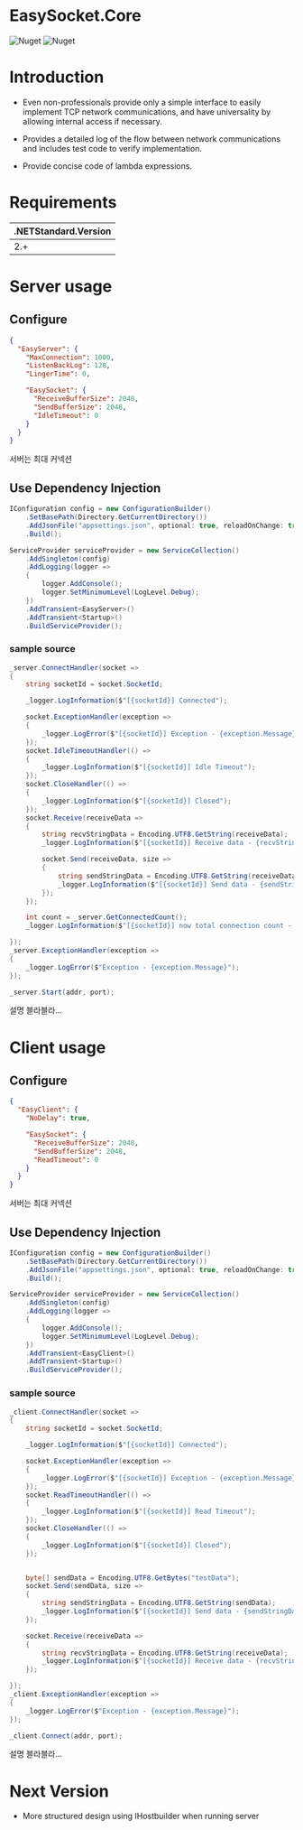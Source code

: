 ﻿# EasySocket.Core

![Nuget](https://img.shields.io/nuget/v/EasySocket.Core.svg) ![Nuget](https://img.shields.io/nuget/dt/EasySocket.Core.svg)

# Introduction

- Even non-professionals provide only a simple interface to easily implement TCP network communications, and have universality by allowing internal access if necessary.

- Provides a detailed log of the flow between network communications and includes test code to verify implementation.

- Provide concise code of lambda expressions.

# Requirements


| .NETStandard.Version |
|----------------------|
| 2.+                  |


# Server usage

## Configure

```json
{
  "EasyServer": {
    "MaxConnection": 1000,
    "ListenBackLog": 128,
    "LingerTime": 0,

    "EasySocket": {
      "ReceiveBufferSize": 2048,
      "SendBufferSize": 2048,
      "IdleTimeout": 0
    }
  }
}
```

서버는 최대 커넥션

## Use Dependency Injection
```cs
IConfiguration config = new ConfigurationBuilder()
    .SetBasePath(Directory.GetCurrentDirectory())
    .AddJsonFile("appsettings.json", optional: true, reloadOnChange: true)
    .Build();

ServiceProvider serviceProvider = new ServiceCollection()
    .AddSingleton(config)
    .AddLogging(logger =>
    {
        logger.AddConsole();
        logger.SetMinimumLevel(LogLevel.Debug);
    })
    .AddTransient<EasyServer>()
    .AddTransient<Startup>()
    .BuildServiceProvider();
```


### sample source
```cs
_server.ConnectHandler(socket =>
{
    string socketId = socket.SocketId;

    _logger.LogInformation($"[{socketId}] Connected");

    socket.ExceptionHandler(exception =>
    {
        _logger.LogError($"[{socketId}] Exception - {exception.Message}");
    });
    socket.IdleTimeoutHandler(() =>
    {
        _logger.LogInformation($"[{socketId}] Idle Timeout");
    });
    socket.CloseHandler(() =>
    {
        _logger.LogInformation($"[{socketId}] Closed");
    });
    socket.Receive(receiveData =>
    {
        string recvStringData = Encoding.UTF8.GetString(receiveData);
        _logger.LogInformation($"[{socketId}] Receive data - {recvStringData}, size:{receiveData.Length}");

        socket.Send(receiveData, size =>
        {
            string sendStringData = Encoding.UTF8.GetString(receiveData);
            _logger.LogInformation($"[{socketId}] Send data - {sendStringData}, size:{size}");
        });
    });

    int count = _server.GetConnectedCount();
    _logger.LogInformation($"[{socketId}] now total connection count - {count}");

});
_server.ExceptionHandler(exception =>
{
    _logger.LogError($"Exception - {exception.Message}");
});

_server.Start(addr, port);
```

설명 블라블라...

# Client usage

## Configure

```json
{
  "EasyClient": {
    "NoDelay": true,

    "EasySocket": {
      "ReceiveBufferSize": 2048,
      "SendBufferSize": 2048,
      "ReadTimeout": 0
    }
  }
}
```

서버는 최대 커넥션

## Use Dependency Injection
```cs
IConfiguration config = new ConfigurationBuilder()
    .SetBasePath(Directory.GetCurrentDirectory())
    .AddJsonFile("appsettings.json", optional: true, reloadOnChange: true)
    .Build();

ServiceProvider serviceProvider = new ServiceCollection()
    .AddSingleton(config)
    .AddLogging(logger =>
    {
        logger.AddConsole();
        logger.SetMinimumLevel(LogLevel.Debug);
    })
    .AddTransient<EasyClient>()
    .AddTransient<Startup>()
    .BuildServiceProvider();
```


### sample source
```cs
_client.ConnectHandler(socket =>
{
    string socketId = socket.SocketId;

    _logger.LogInformation($"[{socketId}] Connected");

    socket.ExceptionHandler(exception =>
    {
        _logger.LogError($"[{socketId}] Exception - {exception.Message}");
    });
    socket.ReadTimeoutHandler(() =>
    {
        _logger.LogInformation($"[{socketId}] Read Timeout");
    });
    socket.CloseHandler(() =>
    {
        _logger.LogInformation($"[{socketId}] Closed");
    });


    byte[] sendData = Encoding.UTF8.GetBytes("testData");
    socket.Send(sendData, size =>
    {
        string sendStringData = Encoding.UTF8.GetString(sendData);
        _logger.LogInformation($"[{socketId}] Send data - {sendStringData}, size:{size}");
    });

    socket.Receive(receiveData =>
    {
        string recvStringData = Encoding.UTF8.GetString(receiveData);
        _logger.LogInformation($"[{socketId}] Receive data - {recvStringData}, size:{receiveData.Length}");
    });

});
_client.ExceptionHandler(exception =>
{
    _logger.LogError($"Exception - {exception.Message}");
});

_client.Connect(addr, port);
```

설명 블라블라...

# Next Version

- More structured design using IHostbuilder when running server